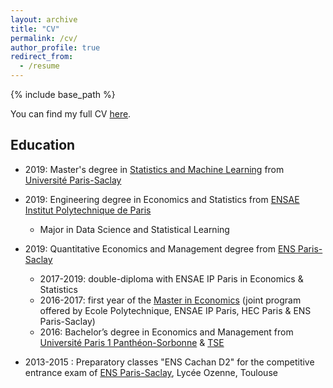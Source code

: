 ```yaml
---
layout: archive
title: "CV"
permalink: /cv/
author_profile: true
redirect_from:
  - /resume
---
```


{% include base_path %}

You can find my full CV [here](https://github.com/martinmugnier/martinmugnier.github.io/raw/master/files/CV_Eng.pdf).

## Education

- 2019: Master's degree in [Statistics and Machine Learning](https://master-statml.imo.universite-paris-saclay.fr/) from [Université Paris-Saclay](https://www.universite-paris-saclay.fr/en)
  
- 2019: Engineering degree in Economics and Statistics from [ENSAE Institut Polytechnique de Paris](https://www.ensae.fr/en/)
  - Major in Data Science and Statistical Learning
  
- 2019: Quantitative Economics and Management degree from [ENS Paris-Saclay](https://ens-paris-saclay.fr/en)
  - 2017-2019: double-diploma with ENSAE IP Paris in Economics & Statistics
  - 2016-2017: first year of the [Master in Economics](http://phd-in-economics.com/) (joint program offered by Ecole Polytechnique, ENSAE IP Paris, HEC Paris & ENS Paris-Saclay)
  - 2016: Bachelor’s degree in Economics and Management from [Université Paris 1 Panthéon-Sorbonne](https://www.pantheonsorbonne.fr/accueil) & [TSE](https://www.tse-fr.eu/fr)
  
 - 2013-2015 : Preparatory classes "ENS Cachan D2" for the competitive entrance exam of [ENS Paris-Saclay](https://ens-paris-saclay.fr/en), Lycée Ozenne, Toulouse

